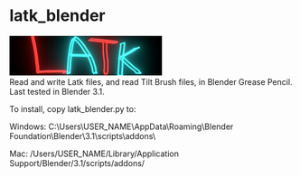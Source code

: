 # latk_blender
<img src="./example/logo.png"><br>
Read and write Latk files, and read Tilt Brush files, in Blender Grease Pencil. Last tested in Blender 3.1.

To install, copy latk_blender.py to:

Windows:
C:\Users\USER_NAME\AppData\Roaming\Blender Foundation\Blender\3.1\scripts\addons\

Mac:
/Users/USER_NAME/Library/Application Support/Blender/3.1/scripts/addons/


